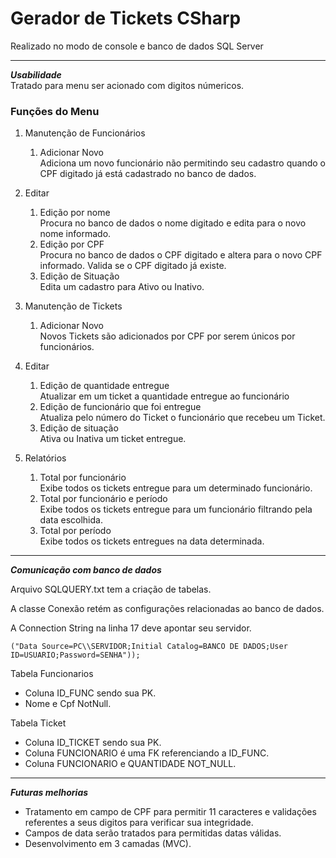# Gerador de Tickets CSharp
Realizado no modo de console e banco de dados SQL Server

------------
***Usabilidade***<br/>
   Tratado para menu ser acionado com digitos númericos.<br/>
### Funções do Menu<br/>
1. Manutenção de Funcionários
   1. Adicionar Novo <br/>
   Adiciona um novo funcionário não permitindo seu cadastro quando o CPF digitado já está cadastrado no banco de dados.
   
1. Editar
   1. Edição por nome<br/>
   Procura no banco de dados o nome digitado e edita para o novo nome informado.<br/>
   1. Edição por CPF  
   Procura no banco de dados o CPF digitado e altera para o novo CPF informado. Valida se o CPF digitado já existe.<br/>
   1. Edição de Situação<br/>
   Edita um cadastro para Ativo ou Inativo. 

1. Manutenção de Tickets
   1. Adicionar Novo<br/>
   Novos Tickets são adicionados por CPF por serem únicos por funcionários.<br/>

1. Editar
   1. Edição de quantidade entregue<br/>
   Atualizar em um ticket a quantidade entregue ao funcionário
   1. Edição de funcionário que foi entregue<br/>
   Atualiza pelo número do Ticket o funcionário que recebeu um Ticket.
   1. Edição de situação<br/>
   Ativa ou Inativa um ticket entregue.
   
1. Relatórios
   1. Total por funcionário<br/>
   Exibe todos os tickets entregue para um determinado funcionário.
   1. Total por funcionário e período<br/>
   Exibe todos os tickets entregue para um funcionário filtrando pela data escolhida.<br/>
   1. Total por período<br/>
   Exibe todos os tickets entregues na data determinada.<br/>
   
------------
***Comunicação com banco de dados***

Arquivo SQLQUERY.txt tem a criação de tabelas.

A classe Conexão retém as configurações relacionadas ao banco de dados.

A Connection String na linha 17 deve apontar seu servidor.

`("Data Source=PC\\SERVIDOR;Initial Catalog=BANCO DE DADOS;User ID=USUARIO;Password=SENHA"));`


Tabela Funcionarios

- Coluna ID_FUNC sendo sua PK.
- Nome e Cpf NotNull.

Tabela Ticket

- Coluna ID_TICKET sendo sua PK.
- Coluna FUNCIONARIO é uma FK referenciando a ID_FUNC.
- Coluna FUNCIONARIO e QUANTIDADE NOT_NULL.



------------
***Futuras melhorias***

- Tratamento em campo de CPF para permitir 11 caracteres e validações referentes a seus digitos para verificar sua integridade.
- Campos de data serão tratados para permitidas datas válidas.
- Desenvolvimento em 3 camadas (MVC).
